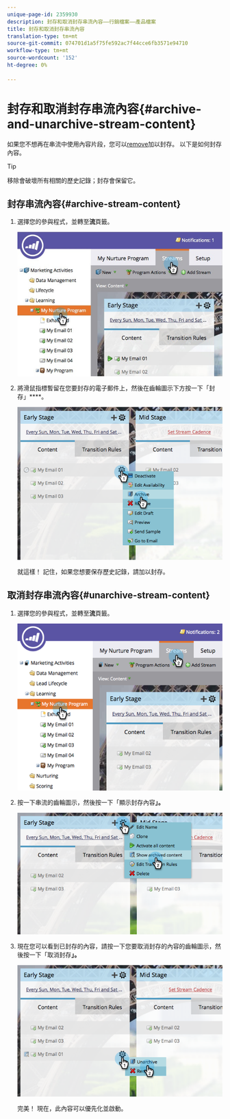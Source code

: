 ```yaml
---
unique-page-id: 2359930
description: 封存和取消封存串流內容——行銷檔案——產品檔案
title: 封存和取消封存串流內容
translation-type: tm+mt
source-git-commit: 074701d1a5f75fe592ac7f44cce6fb3571e94710
workflow-type: tm+mt
source-wordcount: '152'
ht-degree: 0%

---
```



# 封存和取消封存串流內容{#archive-and-unarchive-stream-content}

如果您不想再在串流中使用內容片段，您可以[remove](/help/marketo/product-docs/email-marketing/drip-nurturing/using-stream-content/remove-stream-content.md)加以封存。 以下是如何封存內容。

>[!TIP]
>
>移除會破壞所有相關的歷史記錄；封存會保留它。

## 封存串流內容{#archive-stream-content}

1. 選擇您的參與程式，並轉至&#x200B;**流**&#x200B;頁籤。

   ![](assets/cloneasteam-4.jpg)

1. 將滑鼠指標暫留在您要封存的電子郵件上，然後在齒輪圖示下方按一下「封存」****。

   ![](assets/image2014-9-15-17-3a42-3a7.png)

   就這樣！ 記住，如果您想要保存歷史記錄，請加以封存。

## 取消封存串流內容{#unarchive-stream-content}

1. 選擇您的參與程式，並轉至&#x200B;**流**&#x200B;頁籤。

   ![](assets/image2014-9-15-17-3a42-3a11.png)

1. 按一下串流的齒輪圖示，然後按一下「顯示封存內容&#x200B;**」。**

   ![](assets/image2014-9-15-17-3a42-3a15.png)

1. 現在您可以看到已封存的內容，請按一下您要取消封存的內容的齒輪圖示，然後按一下「取消封存&#x200B;**」。**

   ![](assets/image2014-9-15-17-3a42-3a24.png)

   完美！ 現在，此內容可以優先化並啟動。
